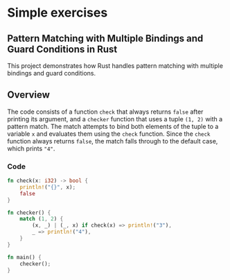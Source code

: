 # Simple exercises

## Pattern Matching with Multiple Bindings and Guard Conditions in Rust

This project demonstrates how Rust handles pattern matching with multiple bindings and guard conditions.

## Overview

The code consists of a function `check` that always returns `false` after printing its argument, and a `checker` function that uses a tuple `(1, 2)` with a pattern match. The match attempts to bind both elements of the tuple to a variable `x` and evaluates them using the `check` function. Since the `check` function always returns `false`, the match falls through to the default case, which prints `"4"`.

### Code

```rust
fn check(x: i32) -> bool {
    println!("{}", x);
    false
}

fn checker() {
    match (1, 2) {
        (x, _) | (_, x) if check(x) => println!("3"),
        _ => println!("4"),
    }
}

fn main() {
    checker();
}
